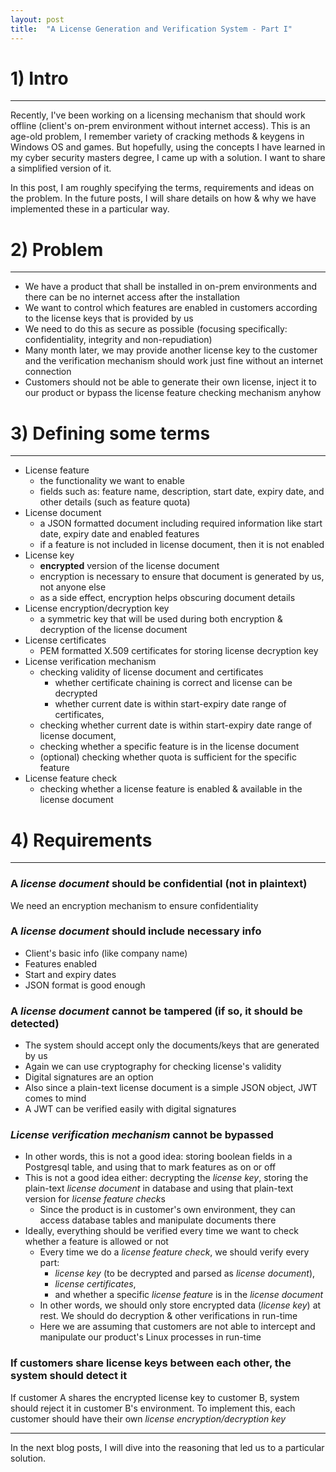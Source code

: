 ```yaml
---
layout: post
title:  "A License Generation and Verification System - Part I"
---
```


# 1) Intro
---
Recently, I've been working on a licensing mechanism that should work offline (client's on-prem environment without internet access).
This is an age-old problem, I remember variety of cracking methods & keygens in Windows OS and games.
But hopefully, using the concepts I have learned in my cyber security masters degree, I came up with a solution. I want to share a simplified version of it.

In this post, I am roughly specifying the terms, requirements and ideas on the problem. In the future posts, I will share details on how & why we have implemented these in a particular way.


# 2) Problem
---
- We have a product that shall be installed in on-prem environments and there can be no internet access after the installation
- We want to control which features are enabled in customers according to the license keys that is provided by us
- We need to do this as secure as possible (focusing specifically: confidentiality, integrity and non-repudiation)
- Many month later, we may provide another license key to the customer and the verification mechanism should work just fine without an internet connection
- Customers should not be able to generate their own license, inject it to our product or bypass the license feature checking mechanism anyhow


# 3) Defining some terms
---
- License feature
    - the functionality we want to enable
    - fields such as: feature name, description, start date, expiry date, and other details (such as feature quota)
- License document
    - a JSON formatted document including required information like start date, expiry date and enabled features
    - if a feature is not included in license document, then it is not enabled
- License key
    - **encrypted** version of the license document
    - encryption is necessary to ensure that document is generated by us, not anyone else
    - as a side effect, encryption helps obscuring document details
- License encryption/decryption key
    - a symmetric key that will be used during both encryption & decryption of the license document
- License certificates
    - PEM formatted X.509 certificates for storing license decryption key
- License verification mechanism
    - checking validity of license document and certificates
        - whether certificate chaining is correct and license can be decrypted
        - whether current date is within start-expiry date range of certificates,
    - checking whether current date is within start-expiry date range of license document,
    - checking whether a specific feature is in the license document
    - (optional) checking whether quota is sufficient for the specific feature
- License feature check
    - checking whether a license feature is enabled & available in the license document



# 4) Requirements
---
### A *license document* should be confidential (not in plaintext)
We need an encryption mechanism to ensure confidentiality

### A *license document* should include necessary info
- Client's basic info (like company name)
- Features enabled
- Start and expiry dates
- JSON format is good enough

### A *license document* cannot be tampered (if so, it should be detected)
- The system should accept only the documents/keys that are generated by us
- Again we can use cryptography for checking license's validity
- Digital signatures are an option
- Also since a plain-text license document is a simple JSON object, JWT comes to mind
- A JWT can be verified easily with digital signatures

### *License verification mechanism* cannot be bypassed
- In other words, this is not a good idea: storing boolean fields in a Postgresql table, and using that to mark features as on or off
- This is not a good idea either: decrypting the *license key*, storing the plain-text *license document* in database and using that plain-text version for *license feature check*s
    - Since the product is in customer's own environment, they can access database tables and manipulate documents there
- Ideally, everything should be verified every time we want to check whether a feature is allowed or not
    - Every time we do a *license feature check*, we should verify every part:
        - *license key* (to be decrypted and parsed as *license document*),
        - *license certificates*,
        - and whether a specific *license feature* is in the *license document*
    - In other words, we should only store encrypted data (*license key*) at rest. We should do decryption & other verifications in run-time
    - Here we are assuming that customers are not able to intercept and manipulate our product's Linux processes in run-time


### If customers share license keys between each other, the system should detect it
If customer A shares the encrypted license key to customer B, system should reject it in customer B's environment.
To implement this, each customer should have their own *license encryption/decryption key*


---

In the next blog posts, I will dive into the reasoning that led us to a particular solution.

